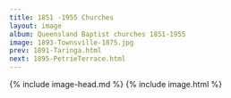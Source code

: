 ```yaml
---
title: 1851 -1955 Churches
layout: image
album: Queensland Baptist churches 1851-1955
image: 1893-Townsville-1875.jpg
prev: 1891-Taringa.html
next: 1895-PetrieTerrace.html
---
```

 {% include image-head.md %}
{% include image.html %}